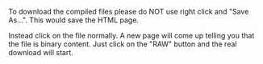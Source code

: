 To download the compiled files please do NOT use right click and "Save As...". This would save the HTML page.

Instead click on the file normally. 
A new page will come up telling you that the file is binary content.
Just click on the "RAW" button and the real download will start.
